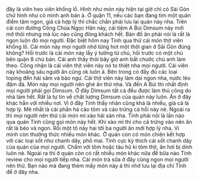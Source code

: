 đây là viên heo viên khổng lồ. Hình như món này hiện tại giờ chỉ có Sài Gòn chứ hình như có mình anh bán à. Ở quận 11, nếu các bạn đang tìm một quán điểm tâm ngon, giá cả hợp lý thì chắc chắn phải lưu lại quán này nha. Trên cái con đường Công Chúa Ngọc Hân này, cái tiệm A Búi Dimsum này mới mở thôi nhưng mà lúc nào cũng đông khách hết. Bán đồ ăn phải nói là rất là ngon luôn đó mọi người. Đặc biệt hôm nay Tính qua thử cái món thịt viên khổng lồ. Cái món này mọi người nhớ từng hot một thời gian ở Sài Gòn đúng không? Hồi trước là cái món này lấy ý tưởng từ chú, hồi trước có một chú bên quận 8 chú bán. Cái anh thấy thôi bây giờ anh bắt chước chú anh làm theo. Công nhận là cái viên thịt viên này nó to thiệt nha mọi người. Cái viên này khoảng sáu người ăn cũng ok luôn á. Bên trong có đầy đủ các loại toping đến hải sâm và bào ngư. Cái thịt viên này làm dai ngon nha, nước lèo đậm đà. Món này mọi người nên ghé ăn thử nha. Và đến A Búi thì nhất định mọi người phải gọi Dimsum. Ở đây Dimsum tất cả đều được làm thủ công do nhà làm hết. Rất là tự tin về chất lượng Dimsum của quán này luôn. Ăn ở đây khác hẳn với nhiều nơi. Vì ở đây Tính thấy nhân cũng khá là nhiều, giá cả là hợp lý. Mê nhất là cái phần há cảo tôm và cảo trứng cá hồi này nè. Ngoài ra thì mọi người nên thử cái món mì xào hải sản nha. Tính phải nói là lần nào qua quán Tính cũng gọi món này hết. Khi xào mì thì cho cả trứng vào nên ăn rất là béo và ngon. Rồi một tô này hai tới ba người ăn mới hợp lý nha. Vì mình còn thưởng thức nhiều món khác. Ở quán còn có món chiên kết hợp với các loại sốt như chanh dây, phô mai. Tính cực kỳ thích cái sốt chanh dây của quán của mọi người. Chấm với tôm hoặc tàu hũ ki tôm thịt, ăn hơi bị dính luôn nè. Ngoài ra thì ở quán còn có rất nhiều món khác nữa để bữa nào Tính review cho mọi người tiếp nha. Cái món trà sữa ở đây cũng ngon mọi người nên thử. Bạn nào mà đang thèm mấy món này á thì nhớ lưu lại địa chỉ Tính để ở đây nha.